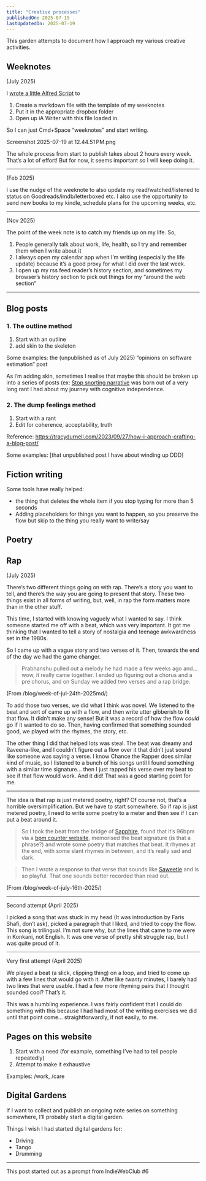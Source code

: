 ```yaml
---
title: "Creative processes"
publishedOn: 2025-07-19
lastUpdatedOn: 2025-07-19
---
```


This garden attempts to document how I approach my various creative activities.

## Weeknotes

(July 2025)

I [wrote a little Alfred Script](https://gist.github.com/tanvibhakta/67857e78323b289717d18b3b653c2576) to

1. Create a markdown file with the template of my weeknotes
2. Put it in the appropriate dropbox folder
3. Open up iA Writer with this file loaded in.

So I can just Cmd+Space “weeknotes” and start writing.

Screenshot 2025-07-19 at 12.44.51 PM.png

The whole process from start to publish takes about 2 hours every week. That’s a lot of effort! But for now, it seems important so I will keep doing it.

---

(Feb 2025)

I use the nudge of the weeknote to also update my read/watched/listened to status on Goodreads/imdb/letterboxed etc. I also use the opportunity to send new books to my kindle, schedule plans for the upcoming weeks, etc.

---

(Nov 2025)

The point of the week note is to catch my friends up on my life. So,

1. People generally talk about work, life, health, so I try and remember them when I write about it
2. I always open my calendar app when I’m writing (especially the life update) because it’s a good proxy for what I did over the last week.
3. I open up my rss feed reader’s history section, and sometimes my browser’s history section to pick out things for my “around the web section”

---

## Blog posts

### 1. The outline method

1. Start with an outline
2. add skin to the skeleton

Some examples: the (unpublished as of July 2025) “opinions on software estimation” post

As I’m adding skin, sometimes I realise that maybe this should be broken up into a series of posts (ex: [Stop snorting narrative](/blog/stop-snorting-narrative) was born out of a very long rant I had about my journey with cognitive independence.

### 2. The dump feelings method

1. Start with a rant
2. Edit for coherence, acceptability, truth

Reference: https://tracydurnell.com/2023/09/27/how-i-approach-crafting-a-blog-post/

Some examples: [that unpublished post I have about winding up DDD]

## Fiction writing

Some tools have really helped:

- the thing that deletes the whole item if you stop typing for more than 5 seconds
- Adding placeholders for things you want to happen, so you preserve the flow but skip to the thing you really want to write/say

## Poetry

## Rap

(July 2025)

There’s two different things going on with rap. There’s a story you want to tell, and there’s the way you are going to present that story. These two things exist in all forms of writing, but, well, in rap the form matters more than in the other stuff.

This time, I started with knowing vaguely what I wanted to say. I think someone started me off with a beat, which was very important. It got me thinking that I wanted to tell a story of nostalgia and teenage awkwardness set in the 1980s.

So I came up with a vague story and two verses of it. Then, towards the end of the day we had the game changer.

> Prabhanshu pulled out a melody he had made a few weeks ago and... wow, it really came together. I ended up figuring out a chorus and a pre chorus, and on Sunday we added two verses and a rap bridge.

(From /blog/week-of-jul-24th-2025md/)

To add those two verses, we did what I think was novel. We listened to the beat and sort of came up with a flow, and then write utter gibberish to fit that flow. It didn’t make any sense! But it was a record of how the flow _could_ go if it wanted to do so. Then, having confirmed that something sounded good, we played with the rhymes, the story, etc.

The other thing I did that helped lots was steal. The beat was dreamy and Raveena-like, and I couldn’t figure out a flow over it that didn’t just sound like someone was saying a verse. I know Chance the Rapper does similar kind of music, so I listened to a bunch of his songs until I found something with a similar time signature... then I just rapped his verse over my beat to see if that flow would work. And it did! That was a good starting point for me.

---

The idea is that rap is just metered poetry, right? Of course not, that’s a horrible oversimplification. But we have to start somewhere. So if rap is just metered poetry, I need to write some poetry to a meter and then see if I can put a beat around it.

> So I took the beat from the bridge of [Sapphire](https://open.spotify.com/track/4Q0qVhFQa7j6jRKzo3HDmP?si=41e0e3f94c8e4835), found that it’s 96bpm via a [bpm counter website](https://www.beatsperminuteonline.com/), memorised the beat signature (is that a phrase?) and wrote some poetry that matches that beat. It rhymes at the end, with some slant rhymes in between, and it’s really sad and dark.

> Then I wrote a response to that verse that sounds like [Saweetie](https://open.spotify.com/track/1sl1cpix9GnwNwaVt04BIu?si=6739207726644b48) and is so playful. That one sounds better recorded than read out.

(From /blog/week-of-july-16th-2025/)

---

Second attempt (April 2025)

I picked a song that was stuck in my head (It was introduction by Faris Shafi, don’t ask), picked a paragraph that I liked, and tried to copy the flow. This song is trilingual. I’m not sure why, but the lines that came to me were in Konkani, not English. It was one verse of pretty shit struggle rap, but I was quite proud of it.

---

Very first attempt (April 2025)

We played a beat (a slick, clipping thing) on a loop, and tried to come up with a few lines that would go with it. After like _twenty_ minutes, I barely had two lines that were usable. I had a few more rhyming pairs that I thought sounded cool? That’s it.

This was a humbling experience. I was fairly confident that I could do something with this because I had had most of the writing exercises we did until that point come... straightforwardly, if not easily, to me.

## Pages on this website

1. Start with a need (for example, something I’ve had to tell people repeatedly)
2. Attempt to make it exhaustive

Examples: /work, /care

## Digital Gardens

If I want to collect and publish an ongoing note series on something somewhere, I’ll probably start a digital garden.

Things I wish I had started digital gardens for:

- Driving
- Tango
- Drumming

---

This post started out as a prompt from IndieWebClub #6
